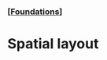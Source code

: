 ### [[Foundations](./human-interface-guidelines-markdown/foundations.md)]  
  
# **Spatial layout**  

